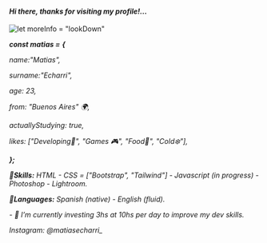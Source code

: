 
#### *Hi there, thanks for visiting my profile!...*
![*let moreInfo = "lookDown"*](https://i.pinimg.com/originals/22/26/a5/2226a53e0be2f56c78982ae08f493f3c.jpg)

***const matias =*** ***{***


*name:"Matias",*

*surname:"Echarri",*

*age: 23,*

*from: "Buenos Aires" 🌍,*

*actuallyStudying: true,*

*likes: ["Developing🌊", "Games 🎮", "Food🍜", "Cold❄️"],*

***};***


***📌Skills:*** *HTML - CSS = ["Bootstrap", "Tailwind"] - Javascript  (in progress) - Photoshop - Lightroom.*

***📌Languages:*** *Spanish (native) - English (fluid).*








*- 🔭 I’m currently investing 3hs at 10hs per day to improve my dev skills.* 

*Instagram: @matiasecharri_*










